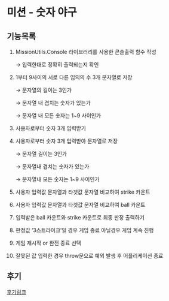 # 미션 - 숫자 야구

## 기능목록

1. MissionUtils.Console 라이브러리를 사용한 콘솔출력 함수 작성

   → 입력한대로 정확히 출력되는지 확인

2. 1부터 9사이의 서로 다른 임의의 수 3개 문자열로 저장

   → 문자열의 길이는 3인가

   → 문자열 내 겹치는 숫자가 있는가

   → 문자열 내 모든 숫자는 1~9 사이인가

3. 사용자로부터 숫자 3개 입력받기

4. 사용자로부터 숫자 3개 입력받아 문자열로 저장

   → 문자열 길이는 3인가

   → 문자열내 겹치는 숫자가 있는가

   → 문자열내 모든 숫자는 1~9 사이인가

5. 사용자 입력값 문자열과 타겟값 문자열 비교하여 strike 카운트

6. 사용자 입력값 문자열과 타겟값 문자열 비교하여 ball 카운트

7. 입력받은 ball 카운트와 strike 카운트로 최종 판정 출력하기
8. 판정값 ‘3스트라이크’일 경우 게임 종료 아닐경우 게임 계속 진행
9. 게임 재시작 or 완전 종료 선택
10. 잘못된 값 입력한 경우 throw문으로 예외 발생 후 어플리케이션 종료

## 후기
<a href='https://velog.io/@hoon0123/%EC%9A%B0%ED%85%8C%EC%BD%94-5%EA%B8%B0-%ED%94%84%EB%A6%AC%EC%BD%94%EC%8A%A4-2%EC%A3%BC%EC%B0%A8-%ED%9A%8C%EA%B3%A0'>후기링크</a>
